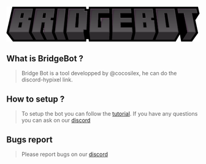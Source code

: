 ![image](./docs/images/name.png)
## What is BridgeBot ?

> Bridge Bot is a tool developped by @cocosilex, he can do the discord-hypixel link.

## How to setup ?

> To setup the bot you can follow the [tutorial](https://github.com/cocosilex/bridgebot/blob/master/docs/tutorial.md). If you have any questions you can ask on our [discord](https://discord.gg/Xs8cqx5Awq)

## Bugs report

> Please report bugs on our [discord](https://discord.gg/Xs8cqx5Awq)



